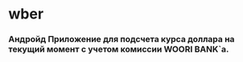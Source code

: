 # wber

### Андройд Приложение для подсчета курса доллара на текущий момент с учетом комиссии WOORI BANK`а.
